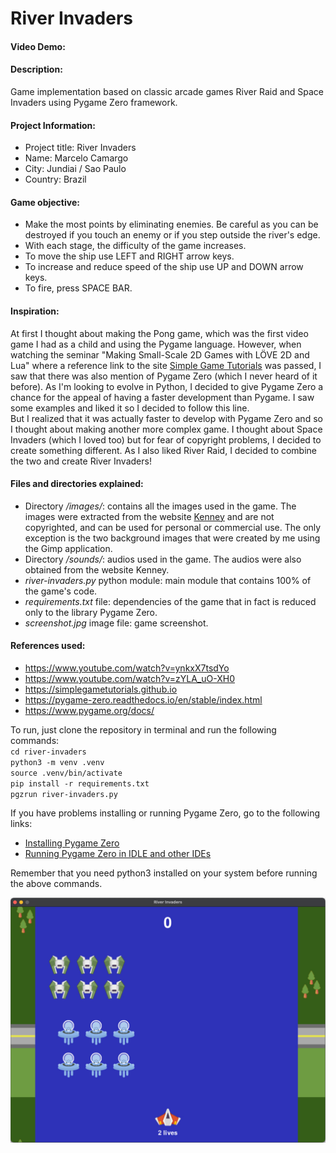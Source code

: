 # River Invaders
#### Video Demo:  <URL HERE>
#### Description:  
Game implementation based on classic arcade games River Raid and Space Invaders using Pygame Zero framework.  

#### Project Information: 
- Project title: River Invaders
- Name: Marcelo Camargo
- City: Jundiai / Sao Paulo
- Country: Brazil
  
#### Game objective:  
- Make the most points by eliminating enemies. Be careful as you can be destroyed if you touch an enemy or if you step outside the river's edge.  
- With each stage, the difficulty of the game increases.  
- To move the ship use LEFT and RIGHT arrow keys.  
- To increase and reduce speed of the ship use UP and DOWN arrow keys.  
- To fire, press SPACE BAR.  
  
#### Inspiration:  
At first I thought about making the Pong game, which was the first video game I had as a child and using the Pygame language. However, when watching the seminar "Making Small-Scale 2D Games with LÖVE 2D and Lua" where a reference link to the site [Simple Game Tutorials](https://simplegametutorials.github.io) was passed, I saw that there was also mention of Pygame Zero (which I never heard of it before). As I'm looking to evolve in Python, I decided to give Pygame Zero a chance for the appeal of having a faster development than Pygame. I saw some examples and liked it so I decided to follow this line.  
But I realized that it was actually faster to develop with Pygame Zero and so I thought about making another more complex game. I thought about Space Invaders (which I loved too) but for fear of copyright problems, I decided to create something different. As I also liked River Raid, I decided to combine the two and create River Invaders!
  
#### Files and directories explained:  
- Directory */images/*: contains all the images used in the game. The images were extracted from the website [Kenney](https://kenney.nl/) and are not copyrighted, and can be used for personal or commercial use. The only exception is the two background images that were created by me using the Gimp application.
- Directory */sounds/*: audios used in the game. The audios were also obtained from the website Kenney.
- *river-invaders.py* python module: main module that contains 100% of the game's code.
- *requirements.txt* file: dependencies of the game that in fact is reduced only to the library Pygame Zero.
- *screenshot.jpg* image file: game screenshot.
  
#### References used:  
- https://www.youtube.com/watch?v=ynkxX7tsdYo
- https://www.youtube.com/watch?v=zYLA_uO-XH0
- https://simplegametutorials.github.io
- https://pygame-zero.readthedocs.io/en/stable/index.html
- https://www.pygame.org/docs/
  
To run, just clone the repository in terminal and run the following commands:  
`cd river-invaders`  
`python3 -m venv .venv`  
`source .venv/bin/activate`  
`pip install -r requirements.txt`  
`pgzrun river-invaders.py`  
  
If you have problems installing or running Pygame Zero, go to the following links: 
- [Installing Pygame Zero](https://pygame-zero.readthedocs.io/en/stable/installation.html)
- [Running Pygame Zero in IDLE and other IDEs](https://pygame-zero.readthedocs.io/en/stable/ide-mode.html)  
  
Remember that you need python3 installed on your system before running the above commands.  
    
![screenshot](screenshot.jpg)
